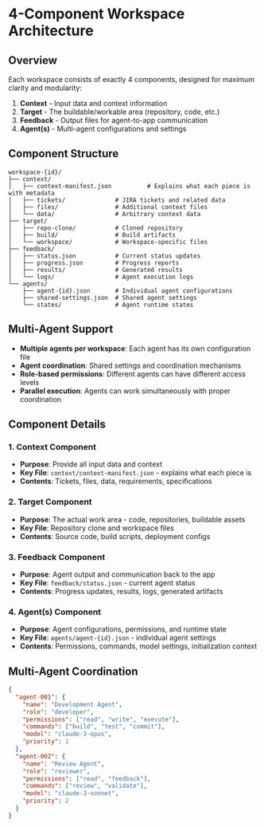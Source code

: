 # 4-Component Workspace Architecture

## Overview

Each workspace consists of exactly 4 components, designed for maximum clarity and modularity:

1. **Context** - Input data and context information
2. **Target** - The buildable/workable area (repository, code, etc.)
3. **Feedback** - Output files for agent-to-app communication
4. **Agent(s)** - Multi-agent configurations and settings

## Component Structure

```
workspace-{id}/
├── context/
│   ├── context-manifest.json          # Explains what each piece is with metadata
│   ├── tickets/              # JIRA tickets and related data
│   ├── files/                # Additional context files
│   └── data/                 # Arbitrary context data
├── target/
│   ├── repo-clone/           # Cloned repository
│   ├── build/                # Build artifacts
│   └── workspace/            # Workspace-specific files
├── feedback/
│   ├── status.json           # Current status updates
│   ├── progress.json         # Progress reports
│   ├── results/              # Generated results
│   └── logs/                 # Agent execution logs
└── agents/
    ├── agent-{id}.json       # Individual agent configurations
    ├── shared-settings.json  # Shared agent settings
    └── states/               # Agent runtime states
```

## Multi-Agent Support

- **Multiple agents per workspace**: Each agent has its own configuration file
- **Agent coordination**: Shared settings and coordination mechanisms
- **Role-based permissions**: Different agents can have different access levels
- **Parallel execution**: Agents can work simultaneously with proper coordination

## Component Details

### 1. Context Component
- **Purpose**: Provide all input data and context
- **Key File**: `context/context-manifest.json` - explains what each piece is
- **Contents**: Tickets, files, data, requirements, specifications

### 2. Target Component  
- **Purpose**: The actual work area - code, repositories, buildable assets
- **Key File**: Repository clone and workspace files
- **Contents**: Source code, build scripts, deployment configs

### 3. Feedback Component
- **Purpose**: Agent output and communication back to the app
- **Key File**: `feedback/status.json` - current agent status
- **Contents**: Progress updates, results, logs, generated artifacts

### 4. Agent(s) Component
- **Purpose**: Agent configurations, permissions, and runtime state
- **Key File**: `agents/agent-{id}.json` - individual agent settings
- **Contents**: Permissions, commands, model settings, initialization context

## Multi-Agent Coordination

```json
{
  "agent-001": {
    "name": "Development Agent",
    "role": "developer", 
    "permissions": ["read", "write", "execute"],
    "commands": ["build", "test", "commit"],
    "model": "claude-3-opus",
    "priority": 1
  },
  "agent-002": {
    "name": "Review Agent",
    "role": "reviewer",
    "permissions": ["read", "feedback"],
    "commands": ["review", "validate"],
    "model": "claude-3-sonnet",
    "priority": 2
  }
}
```